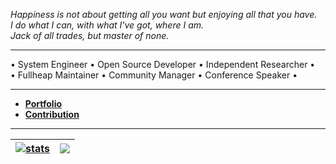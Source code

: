_Happiness is not about getting all you want but enjoying all that you have._  
_I do what I can, with what I've got, where I am._  
_Jack of all trades, but master of none._


---


• System Engineer • Open Source Developer • Independent Researcher •  
• Fullheap Maintainer • Community Manager • Conference Speaker •  


---


- [**Portfolio**](https://ia.github.io)
- [**Contribution**](https://github.com/pulls?q=is%3Apr+author%3Aia+archived%3Afalse)


---


| <a href="https://github.com/search?q=author%3Aia&type=commits&s=committer-date&o=desc"><img align="center" src="https://github-readme-stats.vercel.app/api?username=ia&show_icons=true&count_private=false&include_all_commits=true&theme=default&hide_border=true&show=reviews,discussions_started,discussions_answered,prs_merged,prs_merged_percentage" alt="stats" /></a> | <a href="https://github.com/ia?tab=repositories&type=source"><img align="center" src="https://github-readme-stats.vercel.app/api/top-langs/?username=ia&langs_count=20&layout=compact&theme=default&hide_border=true" /></a> |
| ------------- | ------------- |


